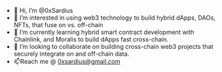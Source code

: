 - 👋 Hi, I’m @0xSardius
- 👀 I’m interested in using web3 technology to build hybrid dApps, DAOs, NFTs, that fuse on vs. off-chain
- 🌱 I’m currently learning hybrid smart contract development with Chainlink, and Moralis to build dApps fast cross-chain.
- 💞️ I’m looking to collaborate on building cross-chain web3 projects that securely integrate on and off-chain data.
- 📫Reach me @ 0xsardius@gmail.com

<!---
0xSardius/0xSardius is a ✨ special ✨ repository because its `README.md` (this file) appears on your GitHub profile.
You can click the Preview link to take a look at your changes.
--->
